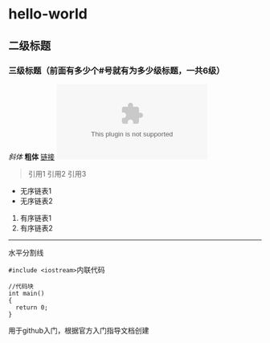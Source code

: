 # hello-world
## 二级标题
### 三级标题（前面有多少个#号就有为多少级标题，一共6级）
*斜体*
**粗体**
[链接](www.baidu.com)
![图片](www.baidu.com)

> 引用1
> 引用2
> 引用3
* 无序链表1
* 无序链表2
1. 有序链表1
2. 有序链表2
--- 
水平分割线

`#include <iostream>`内联代码
```
//代码块
int main()
{
  return 0;
}
```
用于github入门，根据官方入门指导文档创建
